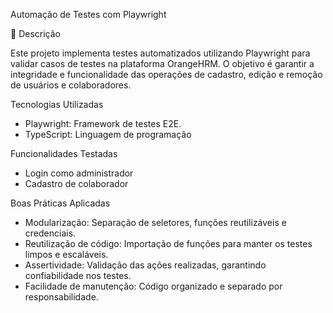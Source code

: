 Automação de Testes com Playwright

📖 Descrição

Este projeto implementa testes automatizados utilizando Playwright para validar casos de testes na plataforma OrangeHRM. O objetivo é garantir a integridade e funcionalidade das operações de cadastro, edição e remoção de usuários e colaboradores.

 Tecnologias Utilizadas

- Playwright: Framework de testes E2E.
- TypeScript: Linguagem de programação

 Funcionalidades Testadas

- Login como administrador
- Cadastro de colaborador

 Boas Práticas Aplicadas

- Modularização: Separação de seletores, funções reutilizáveis e credenciais.
- Reutilização de código: Importação de funções para manter os testes limpos e escaláveis.
- Assertividade: Validação das ações realizadas, garantindo confiabilidade nos testes.
- Facilidade de manutenção: Código organizado e separado por responsabilidade.
